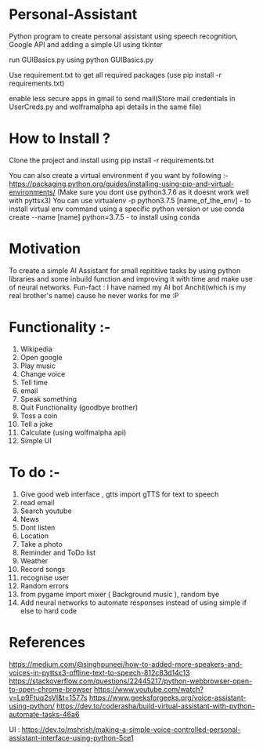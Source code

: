 # Personal-Assistant
Python program to create personal assistant using speech recognition, Google API
and adding a simple UI using tkinter

run GUIBasics.py using python GUIBasics.py

Use requirement.txt to get all required packages (use pip install -r requirements.txt)

enable less secure apps in gmail to send mail(Store mail credentials in UserCreds.py and wolframalpha api details in the same file) 

# How to Install ?
Clone the project and install using pip install -r requirements.txt 

You can also create a virtual environment if you want by following :-
https://packaging.python.org/guides/installing-using-pip-and-virtual-environments/
(Make sure you dont use python3.7.6 as it doesnt work well with pyttsx3)
You can use virtualenv -p python3.7.5 [name_of_the_env] - to install virtual env command using a specific python version or use conda create --name [name] python=3.7.5 - to install using conda 

# Motivation 
To create a simple AI Assistant for small repititive tasks by using python libraries and some inbuild function and improving it with time and make use of neural networks. Fun-fact : I have named my AI bot Anchit(which is my real brother's name) cause he never works for me :P

# Functionality :-
1. Wikipedia 
2. Open google 
3. Play music 
4. Change voice 
5. Tell time 
6. email 
7. Speak something 
8. Quit Functionality (goodbye brother)
9. Toss a coin
10. Tell a joke 
11. Calculate (using wolfmalpha api)
12. Simple UI


# To do :- 
1. Give good web interface , gtts import gTTS for text to speech 
2. read email
3. Search youtube 
5. News 
6. Dont listen 
7. Location 
8. Take a photo 
9. Reminder and ToDo list 
10. Weather 
11. Record songs 
12.  recognise user 
13. Random errors 
14. from pygame import mixer ( Background music ), random bye 
15. Add neural networks to automate responses instead of using simple if else to hard code 

# References 
https://medium.com/@singhpuneei/how-to-added-more-speakers-and-voices-in-pyttsx3-offline-text-to-speech-812c83d14c13
https://stackoverflow.com/questions/22445217/python-webbrowser-open-to-open-chrome-browser
https://www.youtube.com/watch?v=Lp9Ftuq2sVI&t=1577s
https://www.geeksforgeeks.org/voice-assistant-using-python/
https://dev.to/coderasha/build-virtual-assistant-with-python-automate-tasks-46a6

UI : https://dev.to/mshrish/making-a-simple-voice-controlled-personal-assistant-interface-using-python-5ce1

